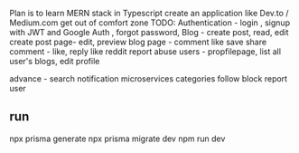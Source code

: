 Plan is to learn MERN stack in Typescript
create an application like Dev.to / Medium.com
get out of comfort zone
TODO:
Authentication - login , signup with JWT and Google Auth , forgot password,
Blog - create post, read, edit
create post page- edit, preview
blog page - comment like save share
comment - like, reply like reddit
report abuse
users - propfilepage, list all user's blogs, edit profile

advance -
search
notification microservices
categories
follow block report user

## run

npx prisma generate
npx prisma migrate dev
npm run dev
